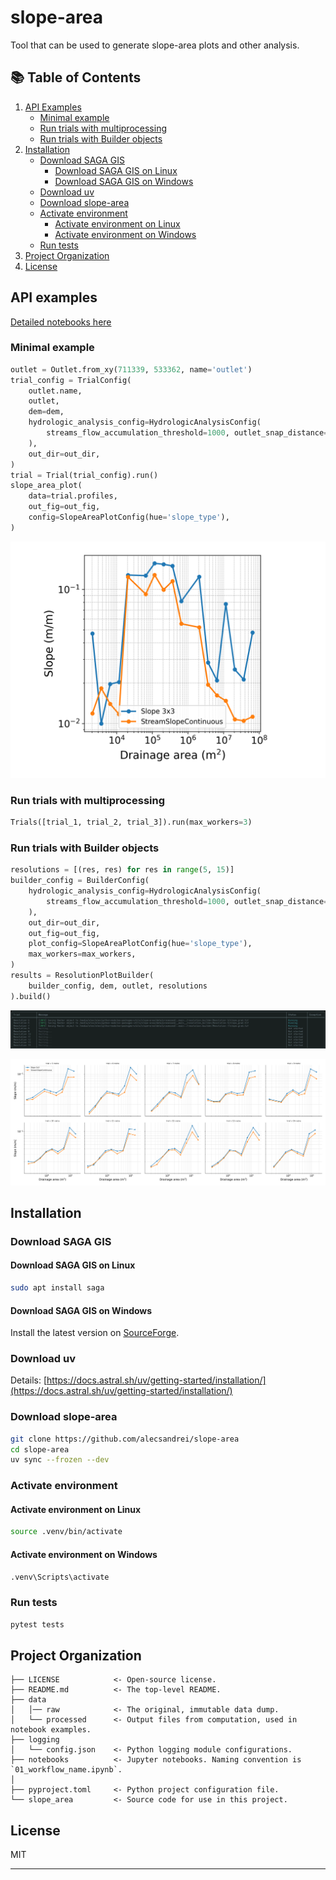 # slope-area

Tool that can be used to generate slope-area plots and other analysis.

## 📚 Table of Contents

1. [API Examples](#api-examples)
   - [Minimal example](#minimal-example)  
   - [Run trials with multiprocessing](#run-trials-with-multiprocessing)
   - [Run trials with Builder objects](#run-trials-with-builder-objects)  
2. [Installation](#installation)  
   - [Download SAGA GIS](#download-saga-gis)  
     - [Download SAGA GIS on Linux](#download-saga-gis-on-linux)  
     - [Download SAGA GIS on Windows](#download-saga-gis-on-windows)  
   - [Download uv](#download-uv)
   - [Download slope-area](#download-slope-area)  
   - [Activate environment](#activate-environment)  
     - [Activate environment on Linux](#activate-environment-on-linux)  
     - [Activate environment on Windows](#activate-environment-on-windows)  
   - [Run tests](#run-tests)  
3. [Project Organization](#project-organization)  
4. [License](#license)

## API examples

[Detailed notebooks here](https://github.com/alecsandrei/slope-area/tree/main/notebooks)

### Minimal example

```py
outlet = Outlet.from_xy(711339, 533362, name='outlet')
trial_config = TrialConfig(
    outlet.name,
    outlet,
    dem=dem,
    hydrologic_analysis_config=HydrologicAnalysisConfig(
        streams_flow_accumulation_threshold=1000, outlet_snap_distance=100
    ),
    out_dir=out_dir,
)
trial = Trial(trial_config).run()
slope_area_plot(
    data=trial.profiles,
    out_fig=out_fig,
    config=SlopeAreaPlotConfig(hue='slope_type'),
)
```
<img src="https://raw.githubusercontent.com/alecsandrei/slope-area/refs/heads/main/data/processed/00_minimal_example/slope_area.png" alt="drawing" width="600"/>

### Run trials with multiprocessing

```py
Trials([trial_1, trial_2, trial_3]).run(max_workers=3)
```

### Run trials with Builder objects

```py
resolutions = [(res, res) for res in range(5, 15)]
builder_config = BuilderConfig(
    hydrologic_analysis_config=HydrologicAnalysisConfig(
        streams_flow_accumulation_threshold=1000, outlet_snap_distance=100
    ),
    out_dir=out_dir,
    out_fig=out_fig,
    plot_config=SlopeAreaPlotConfig(hue='slope_type'),
    max_workers=max_workers,
)
results = ResolutionPlotBuilder(
    builder_config, dem, outlet, resolutions
).build()
```

![console](https://raw.githubusercontent.com/alecsandrei/slope-area/refs/heads/main/assets/console.webp)

![slope-area-plot-2](https://raw.githubusercontent.com/alecsandrei/slope-area/refs/heads/main/data/processed/02_internal_example/resolution_builder/slope_area.png)

## Installation

### Download SAGA GIS

#### Download SAGA GIS on Linux

```sh
sudo apt install saga
```

#### Download SAGA GIS on Windows

Install the latest version on [SourceForge](https://sourceforge.net/projects/saga-gis/files/latest/download).

### Download uv

Details: [https://docs.astral.sh/uv/getting-started/installation/](https://docs.astral.sh/uv/getting-started/installation/)

### Download slope-area

```sh
git clone https://github.com/alecsandrei/slope-area
cd slope-area
uv sync --frozen --dev
```

### Activate environment

#### Activate environment on Linux

```sh
source .venv/bin/activate
```

#### Activate environment on Windows

```sh
.venv\Scripts\activate
```

### Run tests

```sh
pytest tests
```

## Project Organization

```text
├── LICENSE            <- Open-source license.
├── README.md          <- The top-level README.
├── data
│   │── raw            <- The original, immutable data dump.
│   └── processed      <- Output files from computation, used in notebook examples.
├── logging
│   └── config.json    <- Python logging module configurations.
├── notebooks          <- Jupyter notebooks. Naming convention is `01_workflow_name.ipynb`.
│
├── pyproject.toml     <- Python project configuration file.
└── slope_area         <- Source code for use in this project.
```

## License

MIT

--------
